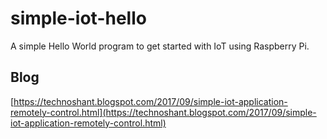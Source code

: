 # simple-iot-hello

A simple Hello World program to get started with IoT using Raspberry Pi.

## Blog

[https://technoshant.blogspot.com/2017/09/simple-iot-application-remotely-control.html](https://technoshant.blogspot.com/2017/09/simple-iot-application-remotely-control.html)
